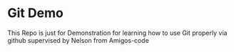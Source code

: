 # Git Demo

This Repo is just for Demonstration for learning how to use Git properly via github supervised by Nelson from Amigos-code 
